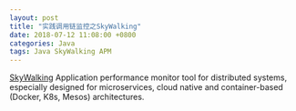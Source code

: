```yaml
---
layout: post
title: "实践调用链监控之SkyWalking"
date: 2018-07-12 11:08:00 +0800
categories: Java
tags: Java SkyWalking APM
---
```


[SkyWalking](https://skywalking.apache.org/) Application performance monitor tool for distributed systems, especially designed for microservices, cloud native and container-based (Docker, K8s, Mesos) architectures.

